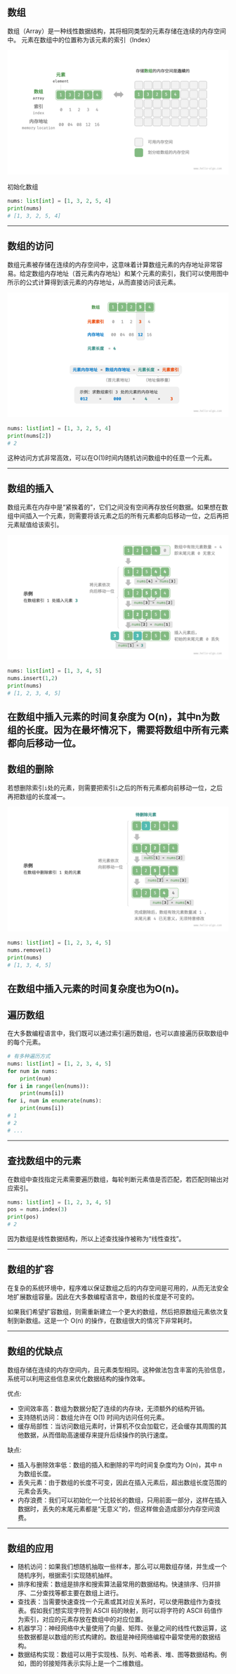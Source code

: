## 数组

数组（Array）是一种线性数据结构，其将相同类型的元素存储在连续的内存空间中。
元素在数组中的位置称为该元素的<span v-mark.red>索引（Index）</span>

<img class="w-100" border="rounded" src="../images/array.png">

初始化数组

```py {all|1|2-3}
nums: list[int] = [1, 3, 2, 5, 4] 
print(nums) 
# [1, 3, 2, 5, 4]
```

---

## 数组的访问

数组元素被存储在连续的内存空间中，这意味着计算数组元素的内存地址非常容易。给定数组内存地址（首元素内存地址）和某个元素的索引，我们可以使用图中所示的公式计算得到该元素的内存地址，从而直接访问该元素。

<img class="w-100" border="rounded" src="../images/array_access.png">

```py {1|2-3}
nums: list[int] = [1, 3, 2, 5, 4]
print(nums[2])
# 2
```

这种访问方式非常高效，可以在<span v-mark.red>O(1)</span>时间内随机访问数组中的任意一个元素。

<!--
我们发现数组首个元素的索引为0，这似乎有些反直觉，因为从1开始计数会更自然。但从地址计算公式的角度看，索引本质上是内存地址的偏移量。首个元素的地址偏移量是0，因此它的索引为1是合理的。
-->
---

## 数组的插入

数组元素在内存中是“紧挨着的”，它们之间没有空间再存放任何数据。如果想在数组中间插入一个元素，则需要将该元素之后的所有元素都向后移动一位，之后再把元素赋值给该索引。

<img class="w-100" border="rounded" src="../images/array_insert.png">

```py {all|1|2-3}
nums: list[int] = [1, 3, 4, 5]
nums.insert(1,2)
print(nums)
# [1, 2, 3, 4, 5]
```

在数组中插入元素的时间复杂度为 O(n)，其中n为数组的长度。因为在最坏情况下，需要将数组中所有元素都向后移动一位。
---

## 数组的删除

若想删除索引`i`处的元素，则需要把索引`i`之后的所有元素都向前移动一位，之后再把数组的长度减一。

<img class="w-100" border="rounded" src="../images/array_delete.png">

```py {1|2-4}
nums: list[int] = [1, 2, 3, 4, 5]
nums.remove(1)
print(nums)
# [1, 3, 4, 5]
```

在数组中插入元素的时间复杂度也为O(n)。
---

## 遍历数组

在大多数编程语言中，我们既可以通过索引遍历数组，也可以直接遍历获取数组中的每个元素。

```py {all|1-2|3-4|5-6|7-8|*}
# 有多种遍历方式
nums: list[int] = [1, 2, 3, 4, 5]
for num in nums:
    print(num)
for i in range(len(nums)):
    print(nums[i])
for i, num in enumerate(nums):
    print(nums[i])
# 1
# 2
# ...
```

---

## 查找数组中的元素

在数组中查找指定元素需要遍历数组，每轮判断元素值是否匹配，若匹配则输出对应索引。
    
```py {1|2|3-4}
nums: list[int] = [1, 2, 3, 4, 5]
pos = nums.index(3)
print(pos)
# 2
```

因为数组是线性数据结构，所以上述查找操作被称为“线性查找”。

---

## 数组的扩容

在复杂的系统环境中，程序难以保证数组之后的内存空间是可用的，从而无法安全地扩展数组容量。因此在大多数编程语言中，数组的长度是不可变的。

如果我们希望扩容数组，则需重新建立一个更大的数组，然后把原数组元素依次复制到新数组。这是一个 O(n) 的操作，在数组很大的情况下非常耗时。

---

## 数组的优缺点

数组存储在连续的内存空间内，且元素类型相同。这种做法包含丰富的先验信息，系统可以利用这些信息来优化数据结构的操作效率。

优点:
- 空间效率高：数组为数据分配了连续的内存块，无须额外的结构开销。
- 支持随机访问：数组允许在 O(1) 时间内访问任何元素。
- 缓存局部性：当访问数组元素时，计算机不仅会加载它，还会缓存其周围的其他数据，从而借助高速缓存来提升后续操作的执行速度。

缺点:
- 插入与删除效率低：数组的插入和删除的平均时间复杂度均为 O(n)，其中 n 为数组长度。
- 丢失元素：由于数组的长度不可变，因此在插入元素后，超出数组长度范围的元素会丢失。
- 内存浪费：我们可以初始化一个比较长的数组，只用前面一部分，这样在插入数据时，丢失的末尾元素都是“无意义”的，但这样做会造成部分内存空间浪费。

<!--
连续空间存储是一把双刃剑，其存在以下局限性。
当数组中元素较多时，插入与删除操作需要移动大量的元素。
长度不可变：数组在初始化后长度就固定了，扩容数组需要将所有数据复制到新数组，开销很大。
空间浪费：如果数组分配的大小超过实际所需，那么多余的空间就被浪费了。
-->
---

## 数组的应用

- 随机访问：如果我们想随机抽取一些样本，那么可以用数组存储，并生成一个随机序列，根据索引实现随机抽样。
- 排序和搜索：数组是排序和搜索算法最常用的数据结构。快速排序、归并排序、二分查找等都主要在数组上进行。
- 查找表：当需要快速查找一个元素或其对应关系时，可以使用数组作为查找表。假如我们想实现字符到 ASCII 码的映射，则可以将字符的 ASCII 码值作为索引，对应的元素存放在数组中的对应位置。
- 机器学习：神经网络中大量使用了向量、矩阵、张量之间的线性代数运算，这些数据都是以数组的形式构建的。数组是神经网络编程中最常使用的数据结构。
- 数据结构实现：数组可以用于实现栈、队列、哈希表、堆、图等数据结构。例如，图的邻接矩阵表示实际上是一个二维数组。

